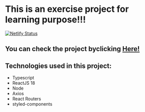 # This is an exercise project for learning purpose!!!

[![Netlify Status](https://api.netlify.com/api/v1/badges/154918cc-0705-4db0-84b6-daa85dc10e9c/deploy-status)](https://app.netlify.com/sites/react-jsonplaceholder-albums-project/deploys)

## You can check the project byclicking [Here!](https://react-jsonplaceholder-albums-project.netlify.app/)

## Technologies used in this project:

- Typescript
- ReactJS 18
- Node
- Axios
- React Routers
- styled-components
